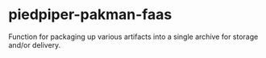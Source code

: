 # piedpiper-pakman-faas
Function for packaging up various artifacts into a single archive for storage and/or delivery.
